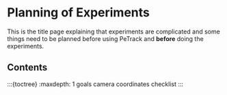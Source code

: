 # Planning of Experiments

This is the title page explaining that experiments are complicated and some things need to be planned before using PeTrack and **before** doing the experiments.

## Contents
:::{toctree}
:maxdepth: 1
goals
camera
coordinates
checklist
:::